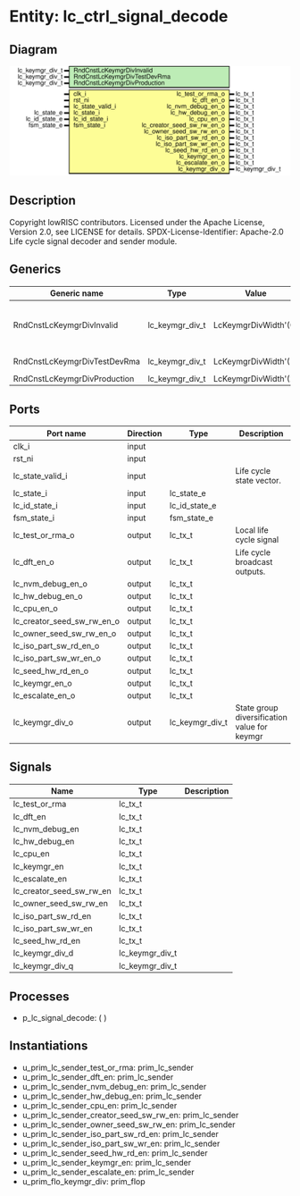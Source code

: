 # Entity: lc_ctrl_signal_decode

## Diagram

![Diagram](lc_ctrl_signal_decode.svg "Diagram")
## Description

Copyright lowRISC contributors.
 Licensed under the Apache License, Version 2.0, see LICENSE for details.
 SPDX-License-Identifier: Apache-2.0
 Life cycle signal decoder and sender module.
 
## Generics

| Generic name                 | Type            | Value                | Description                                                 |
| ---------------------------- | --------------- | -------------------- | ----------------------------------------------------------- |
| RndCnstLcKeymgrDivInvalid    | lc_keymgr_div_t | LcKeymgrDivWidth'(0) | Random netlist constants SCRAP, RAW, TEST_LOCKED*, INVALID  |
| RndCnstLcKeymgrDivTestDevRma | lc_keymgr_div_t | LcKeymgrDivWidth'(1) | TEST_UNLOCKED*, DEV, RMA                                    |
| RndCnstLcKeymgrDivProduction | lc_keymgr_div_t | LcKeymgrDivWidth'(2) | PROD, PROD_END                                              |
## Ports

| Port name                  | Direction | Type            | Description                                  |
| -------------------------- | --------- | --------------- | -------------------------------------------- |
| clk_i                      | input     |                 |                                              |
| rst_ni                     | input     |                 |                                              |
| lc_state_valid_i           | input     |                 | Life cycle state vector.                     |
| lc_state_i                 | input     | lc_state_e      |                                              |
| lc_id_state_i              | input     | lc_id_state_e   |                                              |
| fsm_state_i                | input     | fsm_state_e     |                                              |
| lc_test_or_rma_o           | output    | lc_tx_t         | Local life cycle signal                      |
| lc_dft_en_o                | output    | lc_tx_t         | Life cycle broadcast outputs.                |
| lc_nvm_debug_en_o          | output    | lc_tx_t         |                                              |
| lc_hw_debug_en_o           | output    | lc_tx_t         |                                              |
| lc_cpu_en_o                | output    | lc_tx_t         |                                              |
| lc_creator_seed_sw_rw_en_o | output    | lc_tx_t         |                                              |
| lc_owner_seed_sw_rw_en_o   | output    | lc_tx_t         |                                              |
| lc_iso_part_sw_rd_en_o     | output    | lc_tx_t         |                                              |
| lc_iso_part_sw_wr_en_o     | output    | lc_tx_t         |                                              |
| lc_seed_hw_rd_en_o         | output    | lc_tx_t         |                                              |
| lc_keymgr_en_o             | output    | lc_tx_t         |                                              |
| lc_escalate_en_o           | output    | lc_tx_t         |                                              |
| lc_keymgr_div_o            | output    | lc_keymgr_div_t | State group diversification value for keymgr |
## Signals

| Name                     | Type            | Description |
| ------------------------ | --------------- | ----------- |
| lc_test_or_rma           | lc_tx_t         |             |
| lc_dft_en                | lc_tx_t         |             |
| lc_nvm_debug_en          | lc_tx_t         |             |
| lc_hw_debug_en           | lc_tx_t         |             |
| lc_cpu_en                | lc_tx_t         |             |
| lc_keymgr_en             | lc_tx_t         |             |
| lc_escalate_en           | lc_tx_t         |             |
| lc_creator_seed_sw_rw_en | lc_tx_t         |             |
| lc_owner_seed_sw_rw_en   | lc_tx_t         |             |
| lc_iso_part_sw_rd_en     | lc_tx_t         |             |
| lc_iso_part_sw_wr_en     | lc_tx_t         |             |
| lc_seed_hw_rd_en         | lc_tx_t         |             |
| lc_keymgr_div_d          | lc_keymgr_div_t |             |
| lc_keymgr_div_q          | lc_keymgr_div_t |             |
## Processes
- p_lc_signal_decode: (  )
## Instantiations

- u_prim_lc_sender_test_or_rma: prim_lc_sender
- u_prim_lc_sender_dft_en: prim_lc_sender
- u_prim_lc_sender_nvm_debug_en: prim_lc_sender
- u_prim_lc_sender_hw_debug_en: prim_lc_sender
- u_prim_lc_sender_cpu_en: prim_lc_sender
- u_prim_lc_sender_creator_seed_sw_rw_en: prim_lc_sender
- u_prim_lc_sender_owner_seed_sw_rw_en: prim_lc_sender
- u_prim_lc_sender_iso_part_sw_rd_en: prim_lc_sender
- u_prim_lc_sender_iso_part_sw_wr_en: prim_lc_sender
- u_prim_lc_sender_seed_hw_rd_en: prim_lc_sender
- u_prim_lc_sender_keymgr_en: prim_lc_sender
- u_prim_lc_sender_escalate_en: prim_lc_sender
- u_prim_flo_keymgr_div: prim_flop

